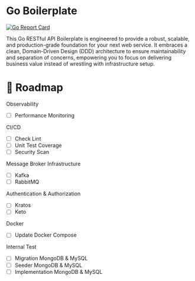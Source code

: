 # Go Boilerplate
[![Go Report Card](https://goreportcard.com/badge/github.com/BagusAK95/go-boilerplate)](https://goreportcard.com/report/github.com/BagusAK95/go-boilerplate)

This Go RESTful API Boilerplate is engineered to provide a robust, scalable, and production-grade foundation for your next web service. It embraces a clean, Domain-Driven Design (DDD) architecture to ensure maintainability and separation of concerns, empowering you to focus on delivering business value instead of wrestling with infrastructure setup.

# 🚧 Roadmap
Observability
- [ ] Performance Monitoring

CI/CD
- [ ] Check Lint
- [ ] Unit Test Coverage
- [ ] Security Scan

Message Broker Infrastructure
- [ ] Kafka
- [ ] RabbitMQ

Authentication & Authorization
- [ ] Kratos
- [ ] Keto

Docker
- [ ] Update Docker Compose

Internal Test
- [ ] Migration MongoDB & MySQL
- [ ] Seeder MongoDB & MySQL
- [ ] Implementation MongoDB & MySQL
